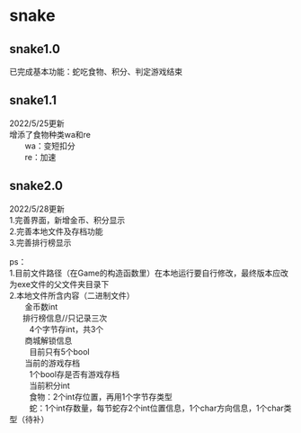 # snake

## snake1.0
  已完成基本功能：蛇吃食物、积分、判定游戏结束
  
## snake1.1
  2022/5/25更新<br/>
  增添了食物种类wa和re<br/>
  &#160; &#160; &#160; &#160;wa：变短扣分<br/>
  &#160; &#160; &#160; &#160;re：加速<br/>

## snake2.0
  2022/5/28更新<br/>
  1.完善界面，新增金币、积分显示 <br/>
  2.完善本地文件及存档功能<br/>
  3.完善排行榜显示<br/>

  ps：<br/>
    1.目前文件路径（在Game的构造函数里）在本地运行要自行修改，最终版本应改为exe文件的父文件夹目录下<br/>
    2.本地文件所含内容（二进制文件）<br/>
      &#160; &#160; &#160; &#160;金币数int<br/>
      &#160;&#160; &#160; &#160;排行榜信息//只记录三次<br/>
      &#160;&#160;&#160; &#160; &#160; &#160;4个字节存int，共3个<br/>
      &#160; &#160; &#160; &#160;商城解锁信息<br/>
      &#160;&#160;&#160; &#160; &#160; &#160;目前只有5个bool<br/>
      &#160; &#160; &#160; &#160;当前的游戏存档<br/>
        &#160;&#160;&#160; &#160; &#160; &#160;1个bool存是否有游戏存档<br/>
        &#160;&#160;&#160; &#160; &#160; &#160;当前积分int<br/>
        &#160;&#160;&#160; &#160; &#160; &#160;食物：2个int存位置，再用1个字节存类型<br/>
        &#160;&#160;&#160; &#160; &#160; &#160;蛇：1个int存数量，每节蛇存2个int位置信息，1个char方向信息，1个char类型（待补）<br/>
      